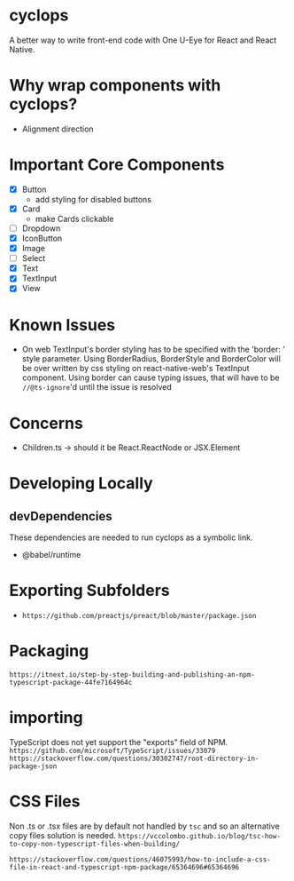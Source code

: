 # cyclops

A better way to write front-end code with One U-Eye for React and React Native.

# Why wrap components with cyclops?

-   Alignment direction

# Important Core Components

-   [x] Button
    -   add styling for disabled buttons
-   [x] Card
    -   make Cards clickable
-   [ ] Dropdown
-   [x] IconButton
-   [x] Image
-   [ ] Select
-   [x] Text
-   [x] TextInput
-   [x] View

# Known Issues

-   On web TextInput's border styling has to be specified with the 'border: ' style parameter. Using BorderRadius, BorderStyle and BorderColor will be over written by css styling on react-native-web's TextInput component. Using border can cause typing issues, that will have to be `//@ts-ignore`'d until the issue is resolved

# Concerns

-   Children.ts -> should it be React.ReactNode or JSX.Element

# Developing Locally

## devDependencies

These dependencies are needed to run cyclops as a symbolic link.

-   @babel/runtime

# Exporting Subfolders

-   `https://github.com/preactjs/preact/blob/master/package.json`

# Packaging

`https://itnext.io/step-by-step-building-and-publishing-an-npm-typescript-package-44fe7164964c`

# importing

TypeScript does not yet support the "exports" field of NPM.
`https://github.com/microsoft/TypeScript/issues/33079`
`https://stackoverflow.com/questions/30302747/root-directory-in-package-json`

# CSS Files

Non .ts or .tsx files are by default not handled by `tsc` and so an alternative copy files solution is needed.
`https://vccolombo.github.io/blog/tsc-how-to-copy-non-typescript-files-when-building/`

`https://stackoverflow.com/questions/46075993/how-to-include-a-css-file-in-react-and-typescript-npm-package/65364696#65364696`

